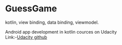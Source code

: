 # GuessGame
kotlin, view binding, data binding, viewmodel.

Android app development in kotlin cources on Udacity
<br>
Link:-[Udacity github](https://github.com/udacity/andfun-kotlin-guess-it)
